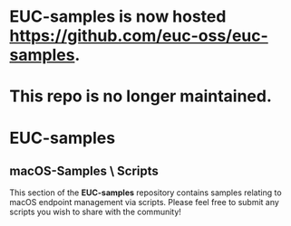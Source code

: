 # EUC-samples is now hosted https://github.com/euc-oss/euc-samples.
# This repo is no longer maintained.

# EUC-samples

## macOS-Samples \ Scripts
This section of the **EUC-samples** repository contains samples relating to macOS endpoint management via scripts.   Please feel free to submit any scripts you wish to share with the community!

